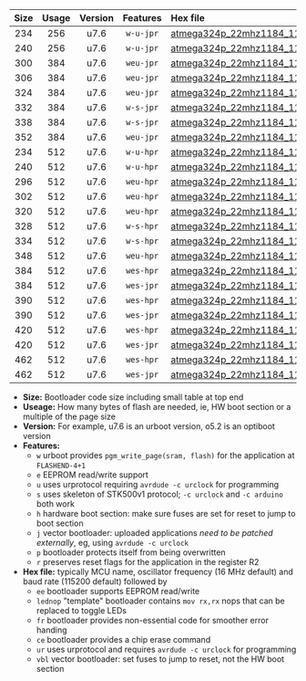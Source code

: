 |Size|Usage|Version|Features|Hex file|
|:-:|:-:|:-:|:-:|:--|
|234|256|u7.6|`w-u-jpr`|[atmega324p_22mhz1184_115200bps_ur_vbl.hex](https://raw.githubusercontent.com/stefanrueger/urboot/main/atmega324p_22mhz1184_115200bps_ur_vbl.hex)|
|240|256|u7.6|`w-u-jpr`|[atmega324p_22mhz1184_115200bps_lednop_ur_vbl.hex](https://raw.githubusercontent.com/stefanrueger/urboot/main/atmega324p_22mhz1184_115200bps_lednop_ur_vbl.hex)|
|300|384|u7.6|`weu-jpr`|[atmega324p_22mhz1184_115200bps_ee_ur_vbl.hex](https://raw.githubusercontent.com/stefanrueger/urboot/main/atmega324p_22mhz1184_115200bps_ee_ur_vbl.hex)|
|306|384|u7.6|`weu-jpr`|[atmega324p_22mhz1184_115200bps_ee_lednop_ur_vbl.hex](https://raw.githubusercontent.com/stefanrueger/urboot/main/atmega324p_22mhz1184_115200bps_ee_lednop_ur_vbl.hex)|
|324|384|u7.6|`weu-jpr`|[atmega324p_22mhz1184_115200bps_ee_lednop_fr_ur_vbl.hex](https://raw.githubusercontent.com/stefanrueger/urboot/main/atmega324p_22mhz1184_115200bps_ee_lednop_fr_ur_vbl.hex)|
|332|384|u7.6|`w-s-jpr`|[atmega324p_22mhz1184_115200bps_vbl.hex](https://raw.githubusercontent.com/stefanrueger/urboot/main/atmega324p_22mhz1184_115200bps_vbl.hex)|
|338|384|u7.6|`w-s-jpr`|[atmega324p_22mhz1184_115200bps_lednop_vbl.hex](https://raw.githubusercontent.com/stefanrueger/urboot/main/atmega324p_22mhz1184_115200bps_lednop_vbl.hex)|
|352|384|u7.6|`weu-jpr`|[atmega324p_22mhz1184_115200bps_ee_lednop_fr_ce_ur_vbl.hex](https://raw.githubusercontent.com/stefanrueger/urboot/main/atmega324p_22mhz1184_115200bps_ee_lednop_fr_ce_ur_vbl.hex)|
|234|512|u7.6|`w-u-hpr`|[atmega324p_22mhz1184_115200bps_ur.hex](https://raw.githubusercontent.com/stefanrueger/urboot/main/atmega324p_22mhz1184_115200bps_ur.hex)|
|240|512|u7.6|`w-u-hpr`|[atmega324p_22mhz1184_115200bps_lednop_ur.hex](https://raw.githubusercontent.com/stefanrueger/urboot/main/atmega324p_22mhz1184_115200bps_lednop_ur.hex)|
|296|512|u7.6|`weu-hpr`|[atmega324p_22mhz1184_115200bps_ee_ur.hex](https://raw.githubusercontent.com/stefanrueger/urboot/main/atmega324p_22mhz1184_115200bps_ee_ur.hex)|
|302|512|u7.6|`weu-hpr`|[atmega324p_22mhz1184_115200bps_ee_lednop_ur.hex](https://raw.githubusercontent.com/stefanrueger/urboot/main/atmega324p_22mhz1184_115200bps_ee_lednop_ur.hex)|
|320|512|u7.6|`weu-hpr`|[atmega324p_22mhz1184_115200bps_ee_lednop_fr_ur.hex](https://raw.githubusercontent.com/stefanrueger/urboot/main/atmega324p_22mhz1184_115200bps_ee_lednop_fr_ur.hex)|
|328|512|u7.6|`w-s-hpr`|[atmega324p_22mhz1184_115200bps.hex](https://raw.githubusercontent.com/stefanrueger/urboot/main/atmega324p_22mhz1184_115200bps.hex)|
|334|512|u7.6|`w-s-hpr`|[atmega324p_22mhz1184_115200bps_lednop.hex](https://raw.githubusercontent.com/stefanrueger/urboot/main/atmega324p_22mhz1184_115200bps_lednop.hex)|
|348|512|u7.6|`weu-hpr`|[atmega324p_22mhz1184_115200bps_ee_lednop_fr_ce_ur.hex](https://raw.githubusercontent.com/stefanrueger/urboot/main/atmega324p_22mhz1184_115200bps_ee_lednop_fr_ce_ur.hex)|
|384|512|u7.6|`wes-hpr`|[atmega324p_22mhz1184_115200bps_ee.hex](https://raw.githubusercontent.com/stefanrueger/urboot/main/atmega324p_22mhz1184_115200bps_ee.hex)|
|384|512|u7.6|`wes-jpr`|[atmega324p_22mhz1184_115200bps_ee_vbl.hex](https://raw.githubusercontent.com/stefanrueger/urboot/main/atmega324p_22mhz1184_115200bps_ee_vbl.hex)|
|390|512|u7.6|`wes-hpr`|[atmega324p_22mhz1184_115200bps_ee_lednop.hex](https://raw.githubusercontent.com/stefanrueger/urboot/main/atmega324p_22mhz1184_115200bps_ee_lednop.hex)|
|390|512|u7.6|`wes-jpr`|[atmega324p_22mhz1184_115200bps_ee_lednop_vbl.hex](https://raw.githubusercontent.com/stefanrueger/urboot/main/atmega324p_22mhz1184_115200bps_ee_lednop_vbl.hex)|
|420|512|u7.6|`wes-hpr`|[atmega324p_22mhz1184_115200bps_ee_lednop_fr.hex](https://raw.githubusercontent.com/stefanrueger/urboot/main/atmega324p_22mhz1184_115200bps_ee_lednop_fr.hex)|
|420|512|u7.6|`wes-jpr`|[atmega324p_22mhz1184_115200bps_ee_lednop_fr_vbl.hex](https://raw.githubusercontent.com/stefanrueger/urboot/main/atmega324p_22mhz1184_115200bps_ee_lednop_fr_vbl.hex)|
|462|512|u7.6|`wes-hpr`|[atmega324p_22mhz1184_115200bps_ee_lednop_fr_ce.hex](https://raw.githubusercontent.com/stefanrueger/urboot/main/atmega324p_22mhz1184_115200bps_ee_lednop_fr_ce.hex)|
|462|512|u7.6|`wes-jpr`|[atmega324p_22mhz1184_115200bps_ee_lednop_fr_ce_vbl.hex](https://raw.githubusercontent.com/stefanrueger/urboot/main/atmega324p_22mhz1184_115200bps_ee_lednop_fr_ce_vbl.hex)|

- **Size:** Bootloader code size including small table at top end
- **Useage:** How many bytes of flash are needed, ie, HW boot section or a multiple of the page size
- **Version:** For example, u7.6 is an urboot version, o5.2 is an optiboot version
- **Features:**
  + `w` urboot provides `pgm_write_page(sram, flash)` for the application at `FLASHEND-4+1`
  + `e` EEPROM read/write support
  + `u` uses urprotocol requiring `avrdude -c urclock` for programming
  + `s` uses skeleton of STK500v1 protocol; `-c urclock` and `-c arduino` both work
  + `h` hardware boot section: make sure fuses are set for reset to jump to boot section
  + `j` vector bootloader: uploaded applications *need to be patched externally*, eg, using `avrdude -c urclock`
  + `p` bootloader protects itself from being overwritten
  + `r` preserves reset flags for the application in the register R2
- **Hex file:** typically MCU name, oscillator frequency (16 MHz default) and baud rate (115200 default) followed by
  + `ee` bootloader supports EEPROM read/write
  + `lednop` "template" bootloader contains `mov rx,rx` nops that can be replaced to toggle LEDs
  + `fr` bootloader provides non-essential code for smoother error handing
  + `ce` bootloader provides a chip erase command
  + `ur` uses urprotocol and requires `avrdude -c urclock` for programming
  + `vbl` vector bootloader: set fuses to jump to reset, not the HW boot section
